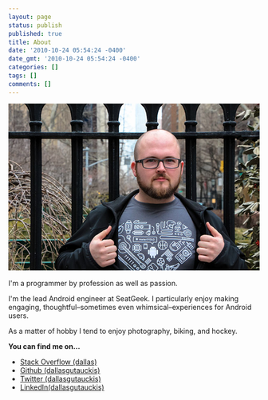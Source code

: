 ```yaml
---
layout: page
status: publish
published: true
title: About
date: '2010-10-24 05:54:24 -0400'
date_gmt: '2010-10-24 05:54:24 -0400'
categories: []
tags: []
comments: []
---
```

![Dallas Gutauckis (that's me!)](/assets/dallas_620.jpg)

I'm a programmer by profession as well as passion.

I'm the lead Android engineer at SeatGeek. I particularly enjoy making engaging, thoughtful–sometimes even whimsical–experiences for Android users.

As a matter of hobby I tend to enjoy photography, biking, and hockey.

**You can find me on...**

 * [Stack Overflow (dallas)](http://stackoverflow.com/users/407782/dallas)
 * [Github (dallasgutauckis)](https://github.com/dallasgutauckis)
 * [Twitter (dallasgutauckis)](https://twitter.com/dallasgutauckis)
 * [LinkedIn(dallasgutauckis)](http://www.linkedin.com/in/dallasgutauckis)
